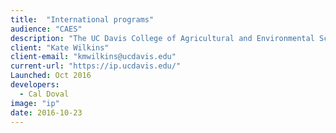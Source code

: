 ```yaml
---
title:  "International programs"
audience: "CAES"
description: "The UC Davis College of Agricultural and Environmental Sciences International Programs Office shares agricultural knowledge and information with the world. We conduct training and workshops, develop research & extension projects, advise on curriculum development, sponsor global programs, offer educational opportunities, and guide capacity building."
client: "Kate Wilkins"
client-email: "kmwilkins@ucdavis.edu"
current-url: "https://ip.ucdavis.edu/"
Launched: Oct 2016
developers:
  - Cal Doval
image: "ip"
date: 2016-10-23
---
```

